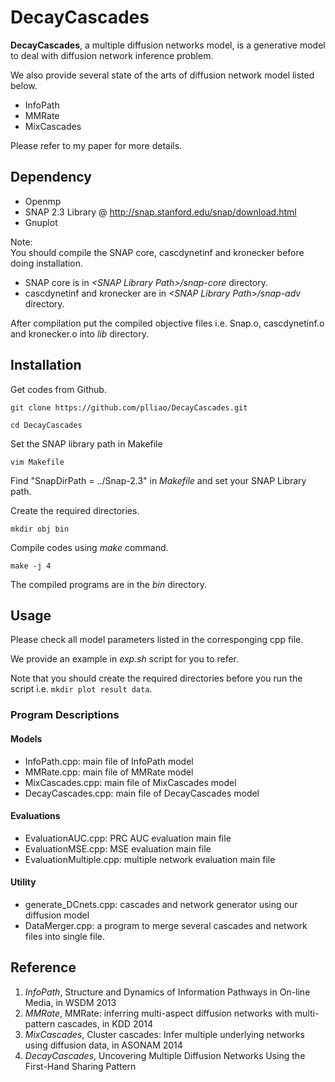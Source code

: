 # DecayCascades

**DecayCascades**, a multiple diffusion networks model, is a generative model to deal with diffusion network inference problem.

We also provide several state of the arts of diffusion network model listed below.

* InfoPath
* MMRate
* MixCascades

Please refer to my paper for more details.

## Dependency
* Openmp
* SNAP 2.3 Library @ http://snap.stanford.edu/snap/download.html
* Gnuplot

Note:  
You should compile the SNAP core, cascdynetinf and kronecker before doing installation.  
  * SNAP core is in *\<SNAP Library Path\>/snap-core* directory.  
  * cascdynetinf and kronecker are in *\<SNAP Library Path\>/snap-adv* directory.  

After compilation put the compiled objective files i.e. Snap.o, cascdynetinf.o and kronecker.o into *lib* directory. 

## Installation

Get codes from Github.

`git clone https://github.com/plliao/DecayCascades.git`

`cd DecayCascades`

Set the SNAP library path in Makefile

`vim Makefile`

Find "SnapDirPath = ../Snap-2.3" in *Makefile* and set your SNAP Library path.

Create the required directories.

`mkdir obj bin`

Compile codes using *make* command.

`make -j 4`

The compiled programs are in the *bin* directory.

## Usage

Please check all model parameters listed in the corresponging cpp file. 

We provide an example in *exp.sh* script for you to refer.

Note that you should create the required directories before you run the script i.e. `mkdir plot result data`.

### Program Descriptions
#### Models
* InfoPath.cpp: main file of InfoPath model  
* MMRate.cpp: main file of MMRate model  
* MixCascades.cpp: main file of MixCascades model  
* DecayCascades.cpp: main file of DecayCascades model

#### Evaluations
* EvaluationAUC.cpp: PRC AUC evaluation main file  
* EvaluationMSE.cpp: MSE evaluation main file  
* EvaluationMultiple.cpp: multiple network evaluation main file  

#### Utility
* generate_DCnets.cpp: cascades and network generator using our diffusion model  
* DataMerger.cpp: a program to merge several cascades and network files into single file.

## Reference
1. *InfoPath*, Structure and Dynamics of Information Pathways in On-line Media, in WSDM 2013
2. *MMRate*, MMRate: inferring multi-aspect diffusion networks with multi-pattern cascades, in KDD 2014
3. *MixCascades*, Cluster cascades: Infer multiple underlying networks using diffusion data, in ASONAM 2014
4. *DecayCascades*, Uncovering Multiple Diffusion Networks Using the First-Hand Sharing Pattern
